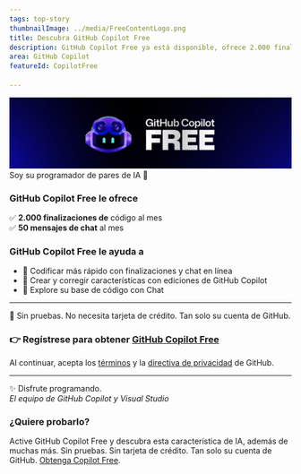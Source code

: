 ```yaml
---
tags: top-story
thumbnailImage: ../media/FreeContentLogo.png
title: Descubra GitHub Copilot Free
description: GitHub Copilot Free ya está disponible, ofrece 2.000 finalizaciones de código y 50 solicitudes de chat al mes sin costo alguno, todas integradas sin problemas en Visual Studio.
area: GitHub Copilot
featureId: CopilotFree

---
```



![GitHub Copilot Free ya está aquí](../media/copilot-free-banner.png) Soy su programador de pares de IA 🎉  
  
### GitHub Copilot Free le ofrece 
✅ **2.000 finalizaciones de** código al mes  
✅ **50 mensajes de chat** al mes  

 ### GitHub Copilot Free le ayuda a 
- 🚀 Codificar más rápido con finalizaciones y chat en línea 
- 🔧 Crear y corregir características con ediciones de GitHub Copilot  
- 🧭 Explore su base de código con Chat  

---
💸 Sin pruebas. No necesita tarjeta de crédito. Tan solo su cuenta de GitHub. 
### 👉 Regístrese para obtener [GitHub Copilot Free](vscmd://View.GitHub.Copilot.Chat)  
 
 
Al continuar, acepta los [términos](https://docs.github.com/en/github/site-policy/github-terms-of-service) y la [directiva de privacidad](https://docs.github.com/en/github/site-policy/github-privacy-statement) de GitHub.
 
---

✨ Disfrute programando.  
*El equipo de GitHub Copilot y Visual Studio*

### ¿Quiere probarlo?
Active GitHub Copilot Free y descubra esta característica de IA, además de muchas más.
 Sin pruebas. Sin tarjeta de crédito. Tan solo su cuenta de GitHub. [Obtenga Copilot Free](vscmd://View.GitHub.Copilot.Chat).
